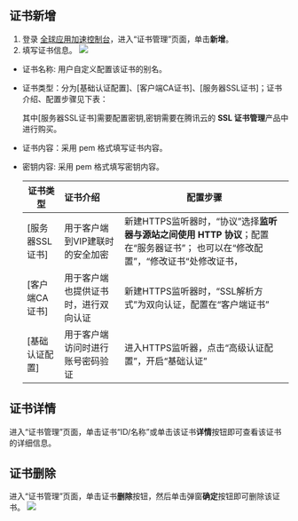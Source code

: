 ## 证书新增
1.	登录 [全球应用加速控制台](https://console.cloud.tencent.com/gaap)，进入“证书管理”页面，单击**新增**。
2.	填写证书信息。
 ![](https://main.qcloudimg.com/raw/20e464cd77fa2b4853527b426e0e8a6f.png)
- 证书名称: 用户自定义配置该证书的别名。

- 证书类型：分为[基础认证配置]、[客户端CA证书]、[服务器SSL证书]；证书介绍、配置步骤见下表：

  其中[服务器SSL证书]需要配置密钥,密钥需要在腾讯云的 **SSL 证书管理**产品中进行购买。

- 证书内容：采用 pem 格式填写证书内容。

- 密钥内容: 采用 pem 格式填写密钥内容。

  | **证书类型**    | **证书介绍**                         | **配置步骤**                                                 |
  | --------------- | :----------------------------------- | ------------------------------------------------------------ |
  | [服务器SSL证书] | 用于客户端到VIP建联时的安全加密      | 新建HTTPS监听器时，“协议”选择**监听器与源站之间使用** **HTTP** **协议**；配置在“服务器证书”；  也可以在“修改配置”，“修改证书“处修改证书， |
  | [客户端CA证书]  | 用于客户端也提供证书时，进行双向认证 | 新建HTTPS监听器时，“SSL解析方式”为双向认证，配置在“客户端证书” |
  | [基础认证配置]  | 用于客户端访问时进行账号密码验证     | 进入HTTPS监听器，点击“高级认证配置”，开启“基础认证”          |
  
  

## 证书详情
进入“证书管理”页面，单击证书“ID/名称”或单击该证书**详情**按钮即可查看该证书的详细信息。

## 证书删除
进入“证书管理”页面，单击证书**删除**按钮，然后单击弹窗**确定**按钮即可删除该证书。
![](https://main.qcloudimg.com/raw/3ae5552643e3c9b76031ffd1b9f92e1d.png)
